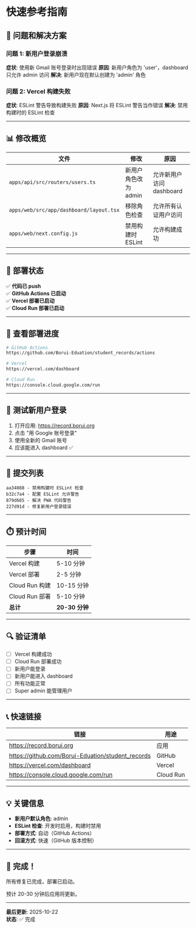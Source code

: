 # 快速参考指南

## 🎯 问题和解决方案

### 问题 1: 新用户登录崩溃
**症状**: 使用新 Gmail 账号登录时出现错误
**原因**: 新用户角色为 'user'，dashboard 只允许 admin 访问
**解决**: 新用户现在默认创建为 'admin' 角色

### 问题 2: Vercel 构建失败
**症状**: ESLint 警告导致构建失败
**原因**: Next.js 将 ESLint 警告当作错误
**解决**: 禁用构建时的 ESLint 检查

---

## 📊 修改概览

| 文件 | 修改 | 原因 |
|------|------|------|
| `apps/api/src/routers/users.ts` | 新用户角色改为 admin | 允许新用户访问 dashboard |
| `apps/web/src/app/dashboard/layout.tsx` | 移除角色检查 | 允许所有认证用户访问 |
| `apps/web/next.config.js` | 禁用构建时 ESLint | 允许构建成功 |

---

## 🚀 部署状态

✅ **代码已 push**  
✅ **GitHub Actions 已启动**  
✅ **Vercel 部署已启动**  
✅ **Cloud Run 部署已启动**  

---

## 📍 查看部署进度

```bash
# GitHub Actions
https://github.com/Borui-Eduation/student_records/actions

# Vercel
https://vercel.com/dashboard

# Cloud Run
https://console.cloud.google.com/run
```

---

## 🧪 测试新用户登录

1. 打开应用: https://record.borui.org
2. 点击 "用 Google 账号登录"
3. 使用全新的 Gmail 账号
4. 应该能进入 dashboard ✅

---

## 📝 提交列表

```
aa34088 - 禁用构建时 ESLint 检查
b32c7a4 - 配置 ESLint 允许警告
879d685 - 解决 PWA 代码警告
227d91d - 修复新用户登录错误
```

---

## ⏱️ 预计时间

| 步骤 | 时间 |
|------|------|
| Vercel 构建 | 5-10 分钟 |
| Vercel 部署 | 2-5 分钟 |
| Cloud Run 构建 | 10-15 分钟 |
| Cloud Run 部署 | 5-10 分钟 |
| **总计** | **20-30 分钟** |

---

## 🔍 验证清单

- [ ] Vercel 构建成功
- [ ] Cloud Run 部署成功
- [ ] 新用户能登录
- [ ] 新用户能进入 dashboard
- [ ] 所有功能正常
- [ ] Super admin 能管理用户

---

## 📞 快速链接

| 链接 | 用途 |
|------|------|
| https://record.borui.org | 应用 |
| https://github.com/Borui-Eduation/student_records | GitHub |
| https://vercel.com/dashboard | Vercel |
| https://console.cloud.google.com/run | Cloud Run |

---

## 💡 关键信息

- **新用户默认角色**: admin
- **ESLint 检查**: 开发时启用，构建时禁用
- **部署方式**: 自动（GitHub Actions）
- **回滚方式**: 快速（GitHub 版本控制）

---

## 🎉 完成！

所有修复已完成，部署已启动。

预计 20-30 分钟后应用将更新。

---

**最后更新**: 2025-10-22  
**状态**: ✅ 完成

